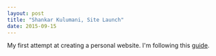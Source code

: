```yaml
---
layout: post
title: "Shankar Kulumani, Site Launch"
date: 2015-09-15
---
```


My first attempt at creating a personal website. 
I'm following this [guide](http://jmcglone.com/guides/github-pages/).